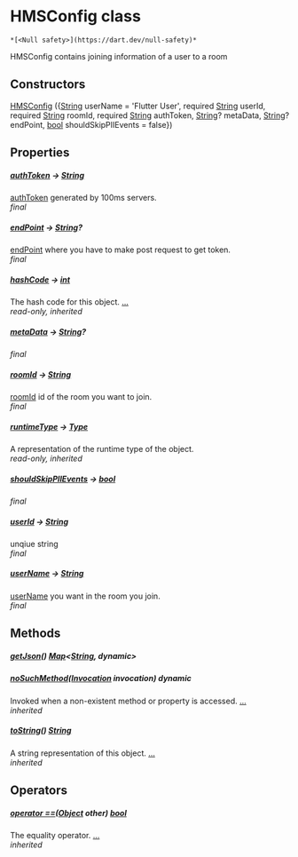 


# HMSConfig class






    *[<Null safety>](https://dart.dev/null-safety)*



<p>HMSConfig contains joining information of a user to a room</p>



## Constructors

[HMSConfig](../hmssdk_flutter/HMSConfig/HMSConfig.md) ({[String](https://api.flutter.dev/flutter/dart-core/String-class.html) userName = 'Flutter User', required [String](https://api.flutter.dev/flutter/dart-core/String-class.html) userId, required [String](https://api.flutter.dev/flutter/dart-core/String-class.html) roomId, required [String](https://api.flutter.dev/flutter/dart-core/String-class.html) authToken, [String](https://api.flutter.dev/flutter/dart-core/String-class.html)? metaData, [String](https://api.flutter.dev/flutter/dart-core/String-class.html)? endPoint, [bool](https://api.flutter.dev/flutter/dart-core/bool-class.html) shouldSkipPIIEvents = false})

    


## Properties

##### [authToken](../hmssdk_flutter/HMSConfig/authToken.md) &#8594; [String](https://api.flutter.dev/flutter/dart-core/String-class.html)



<a href="../hmssdk_flutter/HMSConfig/authToken.md">authToken</a> generated by 100ms servers.   
_final_



##### [endPoint](../hmssdk_flutter/HMSConfig/endPoint.md) &#8594; [String](https://api.flutter.dev/flutter/dart-core/String-class.html)?



<a href="../hmssdk_flutter/HMSConfig/endPoint.md">endPoint</a> where you have to make post request to get token.   
_final_



##### [hashCode](https://api.flutter.dev/flutter/dart-core/Object/hashCode.html) &#8594; [int](https://api.flutter.dev/flutter/dart-core/int-class.html)



The hash code for this object. [...](https://api.flutter.dev/flutter/dart-core/Object/hashCode.html)  
_read-only, inherited_



##### [metaData](../hmssdk_flutter/HMSConfig/metaData.md) &#8594; [String](https://api.flutter.dev/flutter/dart-core/String-class.html)?



   
_final_



##### [roomId](../hmssdk_flutter/HMSConfig/roomId.md) &#8594; [String](https://api.flutter.dev/flutter/dart-core/String-class.html)



<a href="../hmssdk_flutter/HMSConfig/roomId.md">roomId</a> id of the room you want to join.   
_final_



##### [runtimeType](https://api.flutter.dev/flutter/dart-core/Object/runtimeType.html) &#8594; [Type](https://api.flutter.dev/flutter/dart-core/Type-class.html)



A representation of the runtime type of the object.   
_read-only, inherited_



##### [shouldSkipPIIEvents](../hmssdk_flutter/HMSConfig/shouldSkipPIIEvents.md) &#8594; [bool](https://api.flutter.dev/flutter/dart-core/bool-class.html)



   
_final_



##### [userId](../hmssdk_flutter/HMSConfig/userId.md) &#8594; [String](https://api.flutter.dev/flutter/dart-core/String-class.html)



unqiue string   
_final_



##### [userName](../hmssdk_flutter/HMSConfig/userName.md) &#8594; [String](https://api.flutter.dev/flutter/dart-core/String-class.html)



<a href="../hmssdk_flutter/HMSConfig/userName.md">userName</a> you want in the room you join.   
_final_




## Methods

##### [getJson](../hmssdk_flutter/HMSConfig/getJson.md)() [Map](https://api.flutter.dev/flutter/dart-core/Map-class.html)&lt;[String](https://api.flutter.dev/flutter/dart-core/String-class.html), dynamic>



   




##### [noSuchMethod](https://api.flutter.dev/flutter/dart-core/Object/noSuchMethod.html)([Invocation](https://api.flutter.dev/flutter/dart-core/Invocation-class.html) invocation) dynamic



Invoked when a non-existent method or property is accessed. [...](https://api.flutter.dev/flutter/dart-core/Object/noSuchMethod.html)  
_inherited_



##### [toString](https://api.flutter.dev/flutter/dart-core/Object/toString.html)() [String](https://api.flutter.dev/flutter/dart-core/String-class.html)



A string representation of this object. [...](https://api.flutter.dev/flutter/dart-core/Object/toString.html)  
_inherited_




## Operators

##### [operator ==](https://api.flutter.dev/flutter/dart-core/Object/operator_equals.html)([Object](https://api.flutter.dev/flutter/dart-core/Object-class.html) other) [bool](https://api.flutter.dev/flutter/dart-core/bool-class.html)



The equality operator. [...](https://api.flutter.dev/flutter/dart-core/Object/operator_equals.html)  
_inherited_











